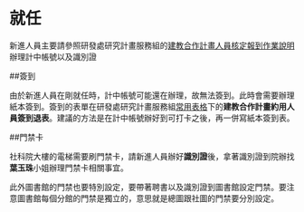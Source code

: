 # 就任

新進人員主要請參照研發處研究計畫服務組的[建教合作計畫人員核定報到作業說明](http://ord.ntu.edu.tw/tc/includes/GetFile.ashx?mID=152&id=385&chk=a16eb595-8f4e-4599-b9aa-f7a1d0c952bb)辦理計中帳號以及識別證

##簽到

由於新進人員在剛就任時，計中帳號可能還在辦理，故無法簽到。此時會需要辦理紙本簽到。簽到的表單在研發處研究計畫服務組[常用表格](http://ord.ntu.edu.tw/RPA/UsedForm1Content.aspx?id=2&chk=6887d9d4-0582-41c1-bf80-b9bf3ddcccd3&param=pn%3d1)下的**建教合作計畫約用人員簽到退表**。建議的方法是在計中帳號辦好到可打卡之後，再一併寫紙本簽到表。

##門禁卡

社科院大樓的電梯需要刷門禁卡，請新進人員辦好**識別證**後，拿著識別證到院辦找**葉玉珠**小姐辦理門禁卡相關事宜。

此外圖書館的門禁也要特別設定，要帶著聘書以及識別證到圖書館設定門禁。要注意圖書館每個分館的門禁是獨立的，意思就是總圖跟社圖的門禁要分別設定。